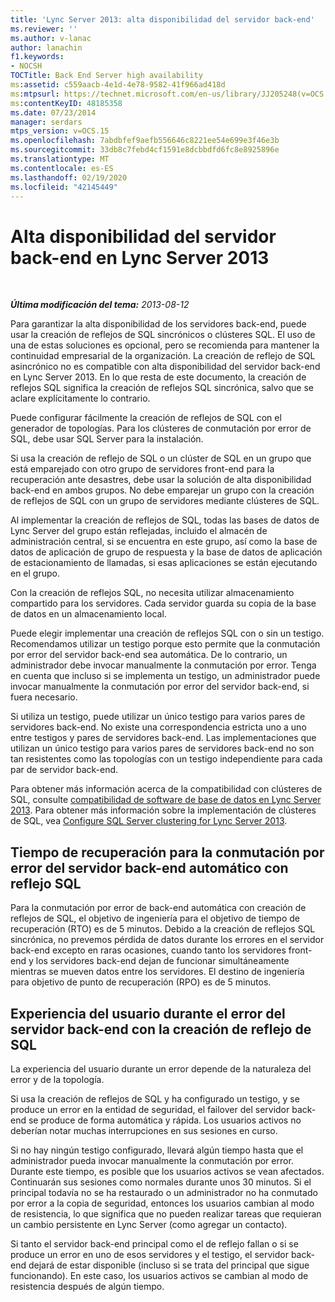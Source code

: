 ```yaml
---
title: 'Lync Server 2013: alta disponibilidad del servidor back-end'
ms.reviewer: ''
ms.author: v-lanac
author: lanachin
f1.keywords:
- NOCSH
TOCTitle: Back End Server high availability
ms:assetid: c559aacb-4e1d-4e78-9582-41f966ad418d
ms:mtpsurl: https://technet.microsoft.com/en-us/library/JJ205248(v=OCS.15)
ms:contentKeyID: 48185358
ms.date: 07/23/2014
manager: serdars
mtps_version: v=OCS.15
ms.openlocfilehash: 7abdbfef9aefb556646c8221ee54e699e3f46e3b
ms.sourcegitcommit: 33db8c7febd4cf1591e8dcbbdfd6fc8e8925896e
ms.translationtype: MT
ms.contentlocale: es-ES
ms.lasthandoff: 02/19/2020
ms.locfileid: "42145449"
---
```

<div data-xmlns="http://www.w3.org/1999/xhtml">

<div class="topic" data-xmlns="http://www.w3.org/1999/xhtml" data-msxsl="urn:schemas-microsoft-com:xslt" data-cs="http://msdn.microsoft.com/">

<div data-asp="https://msdn2.microsoft.com/asp">

# <a name="back-end-server-high-availability-in-lync-server-2013"></a>Alta disponibilidad del servidor back-end en Lync Server 2013

</div>

<div id="mainSection">

<div id="mainBody">

<span> </span>

_**Última modificación del tema:** 2013-08-12_

Para garantizar la alta disponibilidad de los servidores back-end, puede usar la creación de reflejos de SQL sincrónicos o clústeres SQL. El uso de una de estas soluciones es opcional, pero se recomienda para mantener la continuidad empresarial de la organización. La creación de reflejo de SQL asincrónico no es compatible con alta disponibilidad del servidor back-end en Lync Server 2013. En lo que resta de este documento, la creación de reflejos SQL significa la creación de reflejos SQL sincrónica, salvo que se aclare explícitamente lo contrario.

Puede configurar fácilmente la creación de reflejos de SQL con el generador de topologías. Para los clústeres de conmutación por error de SQL, debe usar SQL Server para la instalación.

Si usa la creación de reflejo de SQL o un clúster de SQL en un grupo que está emparejado con otro grupo de servidores front-end para la recuperación ante desastres, debe usar la solución de alta disponibilidad back-end en ambos grupos. No debe emparejar un grupo con la creación de reflejos de SQL con un grupo de servidores mediante clústeres de SQL.

Al implementar la creación de reflejos de SQL, todas las bases de datos de Lync Server del grupo están reflejadas, incluido el almacén de administración central, si se encuentra en este grupo, así como la base de datos de aplicación de grupo de respuesta y la base de datos de aplicación de estacionamiento de llamadas, si esas aplicaciones se están ejecutando en el grupo.

Con la creación de reflejos SQL, no necesita utilizar almacenamiento compartido para los servidores. Cada servidor guarda su copia de la base de datos en un almacenamiento local.

Puede elegir implementar una creación de reflejos SQL con o sin un testigo. Recomendamos utilizar un testigo porque esto permite que la conmutación por error del servidor back-end sea automática. De lo contrario, un administrador debe invocar manualmente la conmutación por error. Tenga en cuenta que incluso si se implementa un testigo, un administrador puede invocar manualmente la conmutación por error del servidor back-end, si fuera necesario.

Si utiliza un testigo, puede utilizar un único testigo para varios pares de servidores back-end. No existe una correspondencia estricta uno a uno entre testigos y pares de servidores back-end. Las implementaciones que utilizan un único testigo para varios pares de servidores back-end no son tan resistentes como las topologías con un testigo independiente para cada par de servidor back-end.

Para obtener más información acerca de la compatibilidad con clústeres de SQL, consulte [compatibilidad de software de base de datos en Lync Server 2013](lync-server-2013-database-software-support.md). Para obtener más información sobre la implementación de clústeres de SQL, vea [Configure SQL Server clustering for Lync Server 2013](lync-server-2013-configure-sql-server-clustering.md).

<div>

## <a name="recovery-time-for-automatic-back-end-server-failover-with-sql-mirroring"></a>Tiempo de recuperación para la conmutación por error del servidor back-end automático con reflejo SQL

Para la conmutación por error de back-end automática con creación de reflejos de SQL, el objetivo de ingeniería para el objetivo de tiempo de recuperación (RTO) es de 5 minutos. Debido a la creación de reflejos SQL sincrónica, no prevemos pérdida de datos durante los errores en el servidor back-end excepto en raras ocasiones, cuando tanto los servidores front-end y los servidores back-end dejan de funcionar simultáneamente mientras se mueven datos entre los servidores. El destino de ingeniería para objetivo de punto de recuperación (RPO) es de 5 minutos.

</div>

<div>

## <a name="user-experience-during-back-end-server-failure-with-sql-mirroring"></a>Experiencia del usuario durante el error del servidor back-end con la creación de reflejo de SQL

La experiencia del usuario durante un error depende de la naturaleza del error y de la topología.

Si usa la creación de reflejos de SQL y ha configurado un testigo, y se produce un error en la entidad de seguridad, el failover del servidor back-end se produce de forma automática y rápida. Los usuarios activos no deberían notar muchas interrupciones en sus sesiones en curso.

Si no hay ningún testigo configurado, llevará algún tiempo hasta que el administrador pueda invocar manualmente la conmutación por error. Durante este tiempo, es posible que los usuarios activos se vean afectados. Continuarán sus sesiones como normales durante unos 30 minutos. Si el principal todavía no se ha restaurado o un administrador no ha conmutado por error a la copia de seguridad, entonces los usuarios cambian al modo de resistencia, lo que significa que no pueden realizar tareas que requieran un cambio persistente en Lync Server (como agregar un contacto).

Si tanto el servidor back-end principal como el de reflejo fallan o si se produce un error en uno de esos servidores y el testigo, el servidor back-end dejará de estar disponible (incluso si se trata del principal que sigue funcionando). En este caso, los usuarios activos se cambian al modo de resistencia después de algún tiempo.

</div>

</div>

<span> </span>

</div>

</div>

</div>


